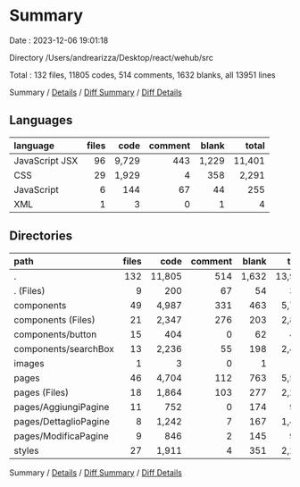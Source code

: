# Summary

Date : 2023-12-06 19:01:18

Directory /Users/andrearizza/Desktop/react/wehub/src

Total : 132 files,  11805 codes, 514 comments, 1632 blanks, all 13951 lines

Summary / [Details](details.md) / [Diff Summary](diff.md) / [Diff Details](diff-details.md)

## Languages
| language | files | code | comment | blank | total |
| :--- | ---: | ---: | ---: | ---: | ---: |
| JavaScript JSX | 96 | 9,729 | 443 | 1,229 | 11,401 |
| CSS | 29 | 1,929 | 4 | 358 | 2,291 |
| JavaScript | 6 | 144 | 67 | 44 | 255 |
| XML | 1 | 3 | 0 | 1 | 4 |

## Directories
| path | files | code | comment | blank | total |
| :--- | ---: | ---: | ---: | ---: | ---: |
| . | 132 | 11,805 | 514 | 1,632 | 13,951 |
| . (Files) | 9 | 200 | 67 | 54 | 321 |
| components | 49 | 4,987 | 331 | 463 | 5,781 |
| components (Files) | 21 | 2,347 | 276 | 203 | 2,826 |
| components/button | 15 | 404 | 0 | 62 | 466 |
| components/searchBox | 13 | 2,236 | 55 | 198 | 2,489 |
| images | 1 | 3 | 0 | 1 | 4 |
| pages | 46 | 4,704 | 112 | 763 | 5,579 |
| pages (Files) | 18 | 1,864 | 103 | 277 | 2,244 |
| pages/AggiungiPagine | 11 | 752 | 0 | 174 | 926 |
| pages/DettaglioPagine | 8 | 1,242 | 7 | 167 | 1,416 |
| pages/ModificaPagine | 9 | 846 | 2 | 145 | 993 |
| styles | 27 | 1,911 | 4 | 351 | 2,266 |

Summary / [Details](details.md) / [Diff Summary](diff.md) / [Diff Details](diff-details.md)